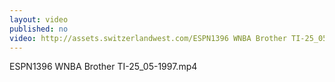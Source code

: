 ```yaml
---
layout: video
published: no
video: http://assets.switzerlandwest.com/ESPN1396 WNBA Brother TI-25_05-1997.mp4
---
```

ESPN1396 WNBA Brother TI-25_05-1997.mp4
